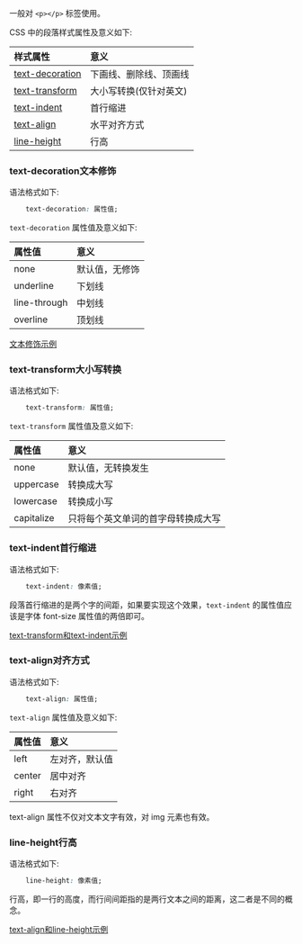 
一般对 `<p></p>` 标签使用。

CSS 中的段落样式属性及意义如下:

| 样式属性 | 意义 |
|:--------|:-----|
| [text-decoration](#text-decoration文本修饰) | 下画线、删除线、顶画线 |
| [text-transform](#text-transform大小写转换) | 大小写转换(仅针对英文) |
| [text-indent](#text-indent首行缩进) | 首行缩进 |
| [text-align](#text-align对齐方式) | 水平对齐方式 |
| [line-height](#line-height行高) | 行高 |


### text-decoration文本修饰

语法格式如下:
```css
    text-decoration: 属性值;
```
`text-decoration` 属性值及意义如下:

| 属性值 | 意义 |
|:------|:-----|
| none  | 默认值，无修饰 |
| underline | 下划线 |
| line-through | 中划线 |
| overline | 顶划线 |

[文本修饰示例](t/02_text_decoration.html)


### text-transform大小写转换

语法格式如下:
```css
    text-transform: 属性值;
```
`text-transform` 属性值及意义如下:

| 属性值 | 意义 |
|:------|:-----|
| none  | 默认值，无转换发生 |
| uppercase | 转换成大写 |
| lowercase | 转换成小写 |
| capitalize | 只将每个英文单词的首字母转换成大写 |


### text-indent首行缩进

语法格式如下:
```css
    text-indent: 像素值;
```
段落首行缩进的是两个字的间距，如果要实现这个效果，`text-indent` 的属性值应该是字体 font-size 属性值的两倍即可。

[text-transform和text-indent示例](t/02_text_transform_indent.html)


### text-align对齐方式

语法格式如下:
```css
    text-align: 属性值;
```
`text-align` 属性值及意义如下:

| 属性值 | 意义 |
|:------|:-----|
| left  | 左对齐，默认值 |
| center | 居中对齐 |
| right | 右对齐 |

text-align 属性不仅对文本文字有效，对 img 元素也有效。


### line-height行高

语法格式如下:
```css
    line-height: 像素值;
```
行高，即一行的高度，而行间间距指的是两行文本之间的距离，这二者是不同的概念。

[text-align和line-height示例](t/02_text_align_line_height.html)
